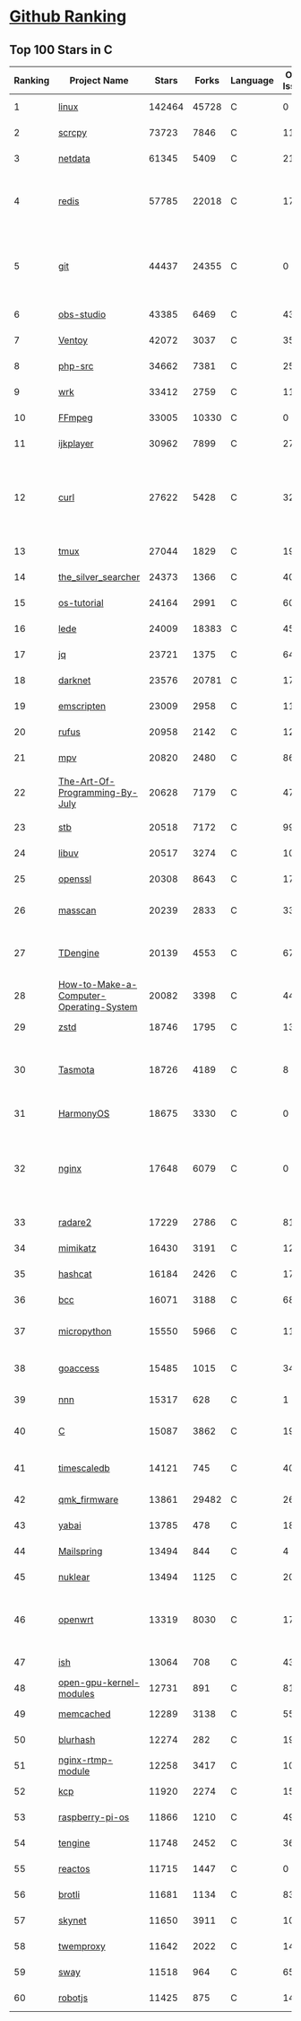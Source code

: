 [Github Ranking](../README.md)
==========

## Top 100 Stars in C

| Ranking | Project Name | Stars | Forks | Language | Open Issues | Description | Last Commit |
| ------- | ------------ | ----- | ----- | -------- | ----------- | ----------- | ----------- |
| 1 | [linux](https://github.com/torvalds/linux) | 142464 | 45728 | C | 0 | Linux kernel source tree | 2022-12-03T22:55:31Z |
| 2 | [scrcpy](https://github.com/Genymobile/scrcpy) | 73723 | 7846 | C | 1149 | Display and control your Android device | 2022-12-02T18:13:11Z |
| 3 | [netdata](https://github.com/netdata/netdata) | 61345 | 5409 | C | 212 | Real-time performance monitoring, done right! https://www.netdata.cloud | 2022-12-04T00:17:48Z |
| 4 | [redis](https://github.com/redis/redis) | 57785 | 22018 | C | 1750 | Redis is an in-memory database that persists on disk. The data model is key-value, but many different kind of values are supported: Strings, Lists, Sets, Sorted Sets, Hashes, Streams, HyperLogLogs, Bitmaps. | 2022-12-03T23:59:55Z |
| 5 | [git](https://github.com/git/git) | 44437 | 24355 | C | 0 | Git Source Code Mirror - This is a publish-only repository but pull requests can be turned into patches to the mailing list via GitGitGadget (https://gitgitgadget.github.io/). Please follow Documentation/SubmittingPatches procedure for any of your improvements. | 2022-12-02T15:51:01Z |
| 6 | [obs-studio](https://github.com/obsproject/obs-studio) | 43385 | 6469 | C | 433 | OBS Studio - Free and open source software for live streaming and screen recording | 2022-12-04T02:40:10Z |
| 7 | [Ventoy](https://github.com/ventoy/Ventoy) | 42072 | 3037 | C | 351 | A new bootable USB solution. | 2022-12-04T02:56:14Z |
| 8 | [php-src](https://github.com/php/php-src) | 34662 | 7381 | C | 259 | The PHP Interpreter | 2022-12-03T21:19:09Z |
| 9 | [wrk](https://github.com/wg/wrk) | 33412 | 2759 | C | 116 | Modern HTTP benchmarking tool | 2022-09-30T14:22:08Z |
| 10 | [FFmpeg](https://github.com/FFmpeg/FFmpeg) | 33005 | 10330 | C | 0 | Mirror of https://git.ffmpeg.org/ffmpeg.git | 2022-12-04T03:00:06Z |
| 11 | [ijkplayer](https://github.com/bilibili/ijkplayer) | 30962 | 7899 | C | 2728 | Android/iOS video player based on FFmpeg n3.4, with MediaCodec, VideoToolbox support. | 2022-10-16T07:24:49Z |
| 12 | [curl](https://github.com/curl/curl) | 27622 | 5428 | C | 32 | A command line tool and library for transferring data with URL syntax, supporting DICT, FILE, FTP, FTPS, GOPHER, GOPHERS, HTTP, HTTPS, IMAP, IMAPS, LDAP, LDAPS, MQTT, POP3, POP3S, RTMP, RTMPS, RTSP, SCP, SFTP, SMB, SMBS, SMTP, SMTPS, TELNET and TFTP. libcurl offers a myriad of powerful features | 2022-12-03T23:35:23Z |
| 13 | [tmux](https://github.com/tmux/tmux) | 27044 | 1829 | C | 19 | tmux source code | 2022-11-11T10:14:31Z |
| 14 | [the_silver_searcher](https://github.com/ggreer/the_silver_searcher) | 24373 | 1366 | C | 407 | A code-searching tool similar to ack, but faster. | 2022-08-09T22:03:44Z |
| 15 | [os-tutorial](https://github.com/cfenollosa/os-tutorial) | 24164 | 2991 | C | 60 | How to create an OS from scratch | 2022-10-09T10:06:06Z |
| 16 | [lede](https://github.com/coolsnowwolf/lede) | 24009 | 18383 | C | 459 | Lean's LEDE source | 2022-12-03T10:46:36Z |
| 17 | [jq](https://github.com/stedolan/jq) | 23721 | 1375 | C | 649 | Command-line JSON processor | 2022-11-26T14:15:09Z |
| 18 | [darknet](https://github.com/pjreddie/darknet) | 23576 | 20781 | C | 1776 | Convolutional Neural Networks | 2022-11-04T13:27:54Z |
| 19 | [emscripten](https://github.com/emscripten-core/emscripten) | 23009 | 2958 | C | 1160 | Emscripten: An LLVM-to-WebAssembly Compiler | 2022-12-03T08:05:47Z |
| 20 | [rufus](https://github.com/pbatard/rufus) | 20958 | 2142 | C | 12 | The Reliable USB Formatting Utility | 2022-11-28T16:42:40Z |
| 21 | [mpv](https://github.com/mpv-player/mpv) | 20820 | 2480 | C | 862 | 🎥 Command line video player | 2022-12-03T23:16:41Z |
| 22 | [The-Art-Of-Programming-By-July](https://github.com/julycoding/The-Art-Of-Programming-By-July) | 20628 | 7179 | C | 47 | 本项目曾冲到全球第一，干货集锦见本页面最底部，另完整精致的纸质版《编程之法：面试和算法心得》已在京东/当当上销售 | 2021-07-03T07:47:32Z |
| 23 | [stb](https://github.com/nothings/stb) | 20518 | 7172 | C | 99 | stb single-file public domain libraries for C/C++ | 2022-12-01T23:02:28Z |
| 24 | [libuv](https://github.com/libuv/libuv) | 20517 | 3274 | C | 104 | Cross-platform asynchronous I/O | 2022-12-01T22:16:58Z |
| 25 | [openssl](https://github.com/openssl/openssl) | 20308 | 8643 | C | 1783 | TLS/SSL and crypto library | 2022-12-03T19:56:45Z |
| 26 | [masscan](https://github.com/robertdavidgraham/masscan) | 20239 | 2833 | C | 332 | TCP port scanner, spews SYN packets asynchronously, scanning entire Internet in under 5 minutes. | 2022-11-11T16:19:30Z |
| 27 | [TDengine](https://github.com/taosdata/TDengine) | 20139 | 4553 | C | 671 | TDengine is an open source, high-performance, cloud native time-series database optimized for Internet of Things (IoT), Connected Cars, Industrial IoT and DevOps. | 2022-12-04T02:23:20Z |
| 28 | [How-to-Make-a-Computer-Operating-System](https://github.com/SamyPesse/How-to-Make-a-Computer-Operating-System) | 20082 | 3398 | C | 44 | How to Make a Computer Operating System in C++ | 2021-12-16T09:10:55Z |
| 29 | [zstd](https://github.com/facebook/zstd) | 18746 | 1795 | C | 135 | Zstandard - Fast real-time compression algorithm | 2022-12-02T23:34:37Z |
| 30 | [Tasmota](https://github.com/arendst/Tasmota) | 18726 | 4189 | C | 8 | Alternative firmware for ESP8266 with easy configuration using webUI, OTA updates, automation using timers or rules, expandability and entirely local control over MQTT, HTTP, Serial or KNX. Full documentation at | 2022-12-03T11:46:38Z |
| 31 | [HarmonyOS](https://github.com/Awesome-HarmonyOS/HarmonyOS) | 18675 | 3330 | C | 0 | A curated list of awesome things related to HarmonyOS. 华为鸿蒙操作系统。 | 2022-07-07T01:24:35Z |
| 32 | [nginx](https://github.com/nginx/nginx) | 17648 | 6079 | C | 0 | An official read-only mirror of http://hg.nginx.org/nginx/ which is updated hourly. Pull requests on GitHub cannot be accepted and will be automatically closed. The proper way to submit changes to nginx is via the nginx development mailing list, see http://nginx.org/en/docs/contributing_changes.html | 2022-11-25T11:48:38Z |
| 33 | [radare2](https://github.com/radareorg/radare2) | 17229 | 2786 | C | 813 | UNIX-like reverse engineering framework and command-line toolset | 2022-12-03T17:47:21Z |
| 34 | [mimikatz](https://github.com/gentilkiwi/mimikatz) | 16430 | 3191 | C | 121 | A little tool to play with Windows security | 2022-11-29T16:00:30Z |
| 35 | [hashcat](https://github.com/hashcat/hashcat) | 16184 | 2426 | C | 179 | World's fastest and most advanced password recovery utility | 2022-12-03T15:48:52Z |
| 36 | [bcc](https://github.com/iovisor/bcc) | 16071 | 3188 | C | 684 | BCC - Tools for BPF-based Linux IO analysis, networking, monitoring, and more | 2022-12-01T14:30:47Z |
| 37 | [micropython](https://github.com/micropython/micropython) | 15550 | 5966 | C | 1192 | MicroPython - a lean and efficient Python implementation for microcontrollers and constrained systems | 2022-12-03T16:38:07Z |
| 38 | [goaccess](https://github.com/allinurl/goaccess) | 15485 | 1015 | C | 345 | GoAccess is a real-time web log analyzer and interactive viewer that runs in a terminal in *nix systems or through your browser. | 2022-12-02T00:19:38Z |
| 39 | [nnn](https://github.com/jarun/nnn) | 15317 | 628 | C | 1 | n³ The unorthodox terminal file manager | 2022-12-03T01:56:49Z |
| 40 | [C](https://github.com/TheAlgorithms/C) | 15087 | 3862 | C | 19 | Collection of various algorithms in mathematics, machine learning, computer science, physics, etc implemented in C for educational purposes. | 2022-12-03T18:32:43Z |
| 41 | [timescaledb](https://github.com/timescale/timescaledb) | 14121 | 745 | C | 402 | An open-source time-series SQL database optimized for fast ingest and complex queries.  Packaged as a PostgreSQL extension. | 2022-12-03T08:30:03Z |
| 42 | [qmk_firmware](https://github.com/qmk/qmk_firmware) | 13861 | 29482 | C | 261 | Open-source keyboard firmware for Atmel AVR and Arm USB families | 2022-12-03T23:09:53Z |
| 43 | [yabai](https://github.com/koekeishiya/yabai) | 13785 | 478 | C | 186 | A tiling window manager for macOS based on binary space partitioning | 2022-12-02T22:57:02Z |
| 44 | [Mailspring](https://github.com/Foundry376/Mailspring) | 13494 | 844 | C | 4 | :love_letter: A beautiful, fast and fully open source mail client for Mac, Windows and Linux. | 2022-11-23T23:01:08Z |
| 45 | [nuklear](https://github.com/vurtun/nuklear) | 13494 | 1125 | C | 207 | A single-header ANSI C gui library | 2020-01-03T21:36:41Z |
| 46 | [openwrt](https://github.com/openwrt/openwrt) | 13319 | 8030 | C | 1721 | This repository is a mirror of https://git.openwrt.org/openwrt/openwrt.git It is for reference only and is not active for check-ins.  We will continue to accept Pull Requests here. They will be merged via staging trees then into openwrt.git. | 2022-12-03T22:28:30Z |
| 47 | [ish](https://github.com/ish-app/ish) | 13064 | 708 | C | 430 | Linux shell for iOS | 2022-12-04T00:32:40Z |
| 48 | [open-gpu-kernel-modules](https://github.com/NVIDIA/open-gpu-kernel-modules) | 12731 | 891 | C | 81 | NVIDIA Linux open GPU kernel module source | 2022-11-29T23:51:05Z |
| 49 | [memcached](https://github.com/memcached/memcached) | 12289 | 3138 | C | 55 | memcached development tree | 2022-12-02T06:07:43Z |
| 50 | [blurhash](https://github.com/woltapp/blurhash) | 12274 | 282 | C | 19 | A very compact representation of a placeholder for an image. | 2022-12-01T11:59:47Z |
| 51 | [nginx-rtmp-module](https://github.com/arut/nginx-rtmp-module) | 12258 | 3417 | C | 1009 | NGINX-based Media Streaming Server | 2022-06-21T08:56:37Z |
| 52 | [kcp](https://github.com/skywind3000/kcp) | 11920 | 2274 | C | 152 | :zap: KCP - A Fast and Reliable ARQ Protocol | 2022-12-03T17:14:34Z |
| 53 | [raspberry-pi-os](https://github.com/s-matyukevich/raspberry-pi-os) | 11866 | 1210 | C | 49 | Learning operating system development using Linux kernel and Raspberry Pi | 2022-02-16T17:29:18Z |
| 54 | [tengine](https://github.com/alibaba/tengine) | 11748 | 2452 | C | 369 | A distribution of Nginx with some advanced features | 2022-11-29T06:53:34Z |
| 55 | [reactos](https://github.com/reactos/reactos) | 11715 | 1447 | C | 0 | A free Windows-compatible Operating System | 2022-12-04T01:17:48Z |
| 56 | [brotli](https://github.com/google/brotli) | 11681 | 1134 | C | 83 | Brotli compression format | 2022-11-17T13:49:55Z |
| 57 | [skynet](https://github.com/cloudwu/skynet) | 11650 | 3911 | C | 10 | A lightweight online game framework | 2022-11-21T11:26:23Z |
| 58 | [twemproxy](https://github.com/twitter/twemproxy) | 11642 | 2022 | C | 144 | A fast, light-weight proxy for memcached and redis | 2022-10-09T10:48:45Z |
| 59 | [sway](https://github.com/swaywm/sway) | 11518 | 964 | C | 657 | i3-compatible Wayland compositor | 2022-12-04T01:04:08Z |
| 60 | [robotjs](https://github.com/octalmage/robotjs) | 11425 | 875 | C | 140 | Node.js Desktop Automation.  | 2022-11-25T12:42:08Z |

